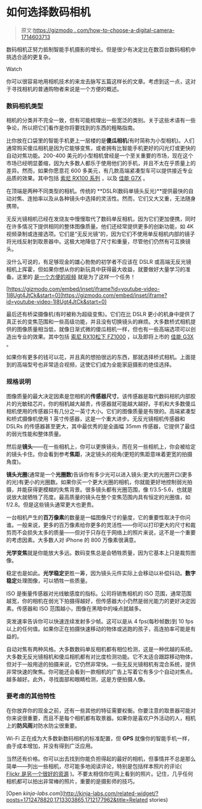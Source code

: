 # 如何选择数码相机

> 原文:[https://gizmodo . com/how-to-choose-a-digital-camera-1714603713](https://gizmodo.com/how-to-choose-a-digital-camera-1714603713)

数码相机正努力抵制智能手机摄影的增长。但是很少有决定比在数百台数码相机中挑选合适的更复杂。

Watch

你可以很容易地用相机技术的来龙去脉写五篇这样长的文章。考虑到这一点，这对于寻找相机的普通购物者来说是一个方便的概述。

### **数码相机类型**

相机的分类并不完全一致，但有可能梳理出一些宽泛的类别。关于这些术语有一些争论，所以把它们看作是你将要找到的东西的粗略指南。

比你放在口袋里的智能手机更上一层楼的是**傻瓜相机**(有时简称为小型相机)。人们通常购买傻瓜相机是因为它能够变焦，或者拥有比智能手机更好的闪光灯或更快的自动对焦功能。200-400 美元的小型相机曾经是一个至关重要的市场，现在这个市场已经明显萎缩，因为大多数人都乐于使用他们的手机，并且不太在乎质量上的差异。然而，如果你愿意花 600 多美元，有几款高端紧凑型车可以提供接近专业品质的效果。其中包括 [索尼 RX100 系列](http://gizmodo.com/sony-rx100-iii-review-the-best-pocket-point-and-shoot-1621198771) ，以及 [佳能 G7X](http://gizmodo.com/canon-g7-x-canons-best-point-and-shoot-camera-in-year-1649140792) 。

在顶端是两种不同类型的相机。传统的 **DSLR(数码单镜头反光)**提供最快的自动对焦、连拍率以及从各种镜头中选择的灵活性。然而，它们又大又重，无法随身携带。

无反光镜相机已经在发烧友中慢慢取代了数码单反相机，因为它们更加便携，同时在许多情况下提供相同的整体图像质量。他们还经常提供更多的创新功能，如 4K 视频录制或连接选项。它们是“无反光镜”的，因为它们不使用单反相机内部的镜子将光线反射到取景器中。这极大地降低了尺寸和重量，尽管他们仍然有可互换镜头。

没什么可说的，有足够现金的雄心勃勃的初学者不应该在 DSLR 或高端无反光镜相机上挥霍，但如果你想从你的新玩具中获得最大收益，就要做好大量学习的准备。这里的 [是一个方便的视频](http://gizmodo.com/how-to-take-better-photos-using-your-cameras-mode-dial-1707272942) 就是为了这样一个任务！

 [https://gizmodo.com/embed/inset/iframe?id=youtube-video-1I8Ugt4JtCk&start=0](https://gizmodo.com/embed/inset/iframe?id=youtube-video-1I8Ugt4JtCk&start=0) 

最后还有桥梁摄像机(有时被称为超级变焦)。它们在比 DSLR 更小的机身中提供了真正长的变焦范围和一些高级功能，并且没有切换镜头的麻烦。大多数桥式相机提供的图像质量相当低，就像日渐式微的傻瓜相机一样，但也有一些高端选项可以创造出专业的效果。其中包括 [索尼 RX10](http://gizmodo.com/sony-rx10-review-a-first-rate-camera-with-a-do-it-all-1486437613)[松下 FZ1000](http://reframe.gizmodo.com/panasonic-fz1000-a-large-sensor-super-zoom-that-shoots-1588817021) ，以及即将上市的 [佳能 G3X](http://gizmodo.com/canon-g3x-my-zoom-is-longer-than-your-zoom-1711963595) 。

如果你有更多的钱可以花，并且真的想拍很远的东西，那就选择桥式相机。上面提到的高端型号也非常适合视频，这使它们成为全能家庭摄影的绝佳选择。

### **规格说明**

图像质量的最大决定因素是您相机的**传感器尺寸**。该传感器是取代数码相机内部胶片的光敏硅芯片。你的相机越大越贵，传感器就可能越大越好。手机和大多数傻瓜相机使用的传感器只有几分之一英寸大小。它们的图像质量是有限的。高端紧凑型和桥式摄像机使用 1 英寸传感器，这是一个重大进步。无反光镜相机传感器和 DSLRs 的传感器甚至更大，其中最优秀的是全画幅 35mm 传感器，它提供了最佳的弱光性能和整体质量。

然后是**镜头**——在一些相机上，你可以更换镜头，而在另一些相机上，你会被给定的镜头卡住。你会看到参考**焦距**，决定镜头的视角(更短的焦距意味着更宽的拍摄角度)。

**镜头光圈**(通常是一个**光圈数**)告诉你有多少光可以进入镜头:更大的光圈开口(更多的光)有更小的光圈数。如果你买一个更大光圈的相机，你就能更好地控制弱光拍摄，并能获得更模糊的失焦背景。很多镜头都有光圈范围，像 f/3.5-5.6，也就是说放大就牺牲了亮度。最高质量的镜头在整个变焦范围内具有恒定的光圈值，如 f/2.8。但是这些镜头通常更大也更贵。

一台相机产生的**百万像素**的数量是一幅图像尺寸的量度，它的重要性取决于你问谁。一般来说，更多的百万像素给你更多的灵活性——你可以打印更大的尺寸和裁剪而不会损失太多的质量——但对于只存在于网络上的照片来说，这不是一个重要的考虑因素。大多数人对 iPhone 的 800 万像素很满意。

**光学变焦**就是你能放大多远。数码变焦总是会牺牲质量，因为它基本上只是裁剪图像。

稳定也是如此。**光学稳定**更胜一筹，因为镜头元件实际上会移动以补偿抖动。**数字稳定**处理图像，可以牺牲一些质量。

ISO 是衡量传感器对光线敏感度的指标。公司将销售相机的 ISO 范围，通常范围越宽，你的相机在弱光下拍摄得越好，但传感器大小仍然是弱光能力的更好决定因素。传感器和 ISO 范围越小，图像在黑暗中的噪点就越多。

突发速率告诉你可以快速连续发射多少帧。这可以是从 4 fps(每秒帧数)到 10 fps 以上的任何值。如果你正在拍摄快速移动的物体或逃跑的孩子，高连拍率可能是有益的。

自动对焦有两种风格。大多数数码单反相机都有相位检测，这是一种优越的系统。大多数无反光镜相机和傻瓜相机都有对比度检测功能。它不太适合跟踪移动物体，但对于一般用途的拍摄来说，它仍然非常快。一些无反光镜相机有混合系统，提供非常快速的聚焦。你可能还会看到一款相机的广告上写着它有多少个自动对焦点。越多越好。此外，寻找面部和眼睛检测，这是方便拍摄人像。

### **要考虑的其他特性**

在你放弃你的现金之前，还有一些其他的特征需要权衡。你要注意的取景器可能对你来说很重要，而且不是每个相机都有取景器。如果你是喜欢户外活动的人，相机上的**防风雨**对防水防尘很重要。

Wi-Fi 正在成为大多数新数码相机的标准配置，但 **GPS** 就像你的智能手机一样，由于成本增加，并没有得到广泛应用。

当然还有价格。你可以出去找到你能负担得起的最好的相机，但事情并不总是那么简单——列出一些相机，尽可能多地阅读评论，特别是包括样本照片的评论( [Flickr 是另一个很好的资源](http://gizmodo.com/use-flickr-to-preview-the-picture-quality-of-your-next-1617444356) )。不要太相信你在网上看到的照片。记住，几乎任何相机都可以拍出非常棒的照片，重要的是摄影师的技巧。

[Open *kinja-labs.com*](http://kinja-labs.com/related-widget/?posts=1712478820,1713303865,1712177962&title=Related stories)